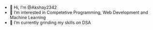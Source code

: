 - 👋 Hi, I’m @Akshay2342
- 👀 I’m interested in Competetive Programming, Web Development and Machine Learning
- 🌱 I’m currently grinding my skills on DSA

<!---
Akshay2342/Akshay2342 is a ✨ special ✨ repository because its `README.md` (this file) appears on your GitHub profile.
You can click the Preview link to take a look at your changes.
--->
